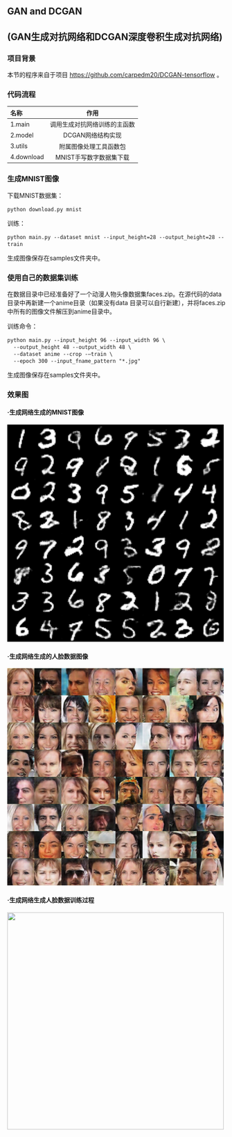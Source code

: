 ## GAN and DCGAN
## (GAN生成对抗网络和DCGAN深度卷积生成对抗网络)

### 项目背景
本节的程序来自于项目 https://github.com/carpedm20/DCGAN-tensorflow 。

### 代码流程
|名称|作用|
|:-------------|:-------------:|
|1.main|调用生成对抗网络训练的主函数|
|2.model|DCGAN网络结构实现|
|3.utils|附属图像处理工具函数包|
|4.download|MNIST手写数字数据集下载|

### 生成MNIST图像

下载MNIST数据集：
```
python download.py mnist
```

训练：
```
python main.py --dataset mnist --input_height=28 --output_height=28 --train
```

生成图像保存在samples文件夹中。

### 使用自己的数据集训练

在数据目录中已经准备好了一个动漫人物头像数据集faces.zip。在源代码的data目录中再新建一个anime目录（如果没有data 目录可以自行新建），并将faces.zip中所有的图像文件解压到anime目录中。

训练命令：
```
python main.py --input_height 96 --input_width 96 \
  --output_height 48 --output_width 48 \
  --dataset anime --crop -–train \
  --epoch 300 --input_fname_pattern "*.jpg"
```

生成图像保存在samples文件夹中。

### 效果图
#### ·生成网络生成的MNIST图像
<img width="500" height="500" src="./assets/mnist1.png"/>

#### ·生成网络生成的人脸数据图像
<img width="500" height="500" src="./assets/result_16_01_04_.png"/>

#### ·生成网络生成人脸数据训练过程
<img width="500" height="500" src="./assets/training.gif"/>